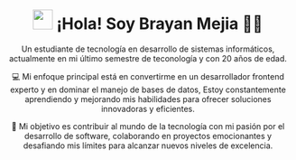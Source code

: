 <div align="center">

<h1 align="center"> <img src="https://media.giphy.com/media/hvRJCLFzcasrR4ia7z/giphy.gif" width="35"> ¡Hola! Soy Brayan Mejia 👨‍💻 </h1>

Un estudiante de tecnología en desarrollo de sistemas informáticos, 
actualmente en mi último semestre de teconología y con 20 años de edad. 

💻 Mi enfoque principal está en convertirme en un desarrollador frontend experto y en dominar el manejo de bases de datos,
Estoy constantemente aprendiendo y mejorando mis habilidades para ofrecer soluciones innovadoras y eficientes.

🌟 Mi objetivo es contribuir al mundo de la tecnología con mi pasión por el desarrollo de software, colaborando en proyectos emocionantes 
y desafiando mis límites para alcanzar nuevos niveles de excelencia.

</div>
